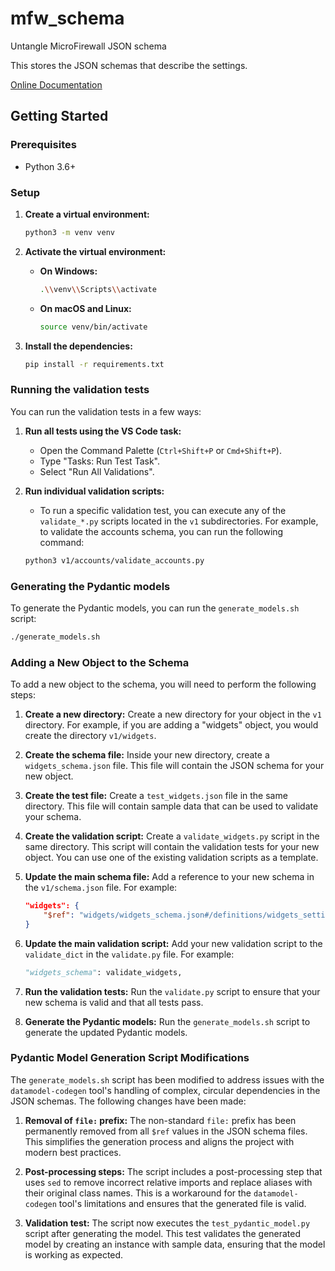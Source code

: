 # mfw_schema
Untangle MicroFirewall JSON schema

This stores the JSON schemas that describe the settings.

[Online Documentation](https://microfirewall.readthedocs.io/en/latest/?)

## Getting Started

### Prerequisites

- Python 3.6+

### Setup

1.  **Create a virtual environment:**

    ```bash
    python3 -m venv venv
    ```

2.  **Activate the virtual environment:**

    -   **On Windows:**

        ```bash
        .\\venv\\Scripts\\activate
        ```

    -   **On macOS and Linux:**

        ```bash
        source venv/bin/activate
        ```

3.  **Install the dependencies:**

    ```bash
    pip install -r requirements.txt
    ```

### Running the validation tests

You can run the validation tests in a few ways:

1.  **Run all tests using the VS Code task:**
    -   Open the Command Palette (`Ctrl+Shift+P` or `Cmd+Shift+P`).
    -   Type "Tasks: Run Test Task".
    -   Select "Run All Validations".

2.  **Run individual validation scripts:**
    -   To run a specific validation test, you can execute any of the `validate_*.py` scripts located in the `v1` subdirectories. For example, to validate the accounts schema, you can run the following command:

    ```bash
    python3 v1/accounts/validate_accounts.py
    ```

### Generating the Pydantic models

To generate the Pydantic models, you can run the `generate_models.sh` script:

```bash
./generate_models.sh
```

### Adding a New Object to the Schema

To add a new object to the schema, you will need to perform the following steps:

1.  **Create a new directory:** Create a new directory for your object in the `v1` directory. For example, if you are adding a "widgets" object, you would create the directory `v1/widgets`.

2.  **Create the schema file:** Inside your new directory, create a `widgets_schema.json` file. This file will contain the JSON schema for your new object.

3.  **Create the test file:** Create a `test_widgets.json` file in the same directory. This file will contain sample data that can be used to validate your schema.

4.  **Create the validation script:** Create a `validate_widgets.py` script in the same directory. This script will contain the validation tests for your new object. You can use one of the existing validation scripts as a template.

5.  **Update the main schema file:** Add a reference to your new schema in the `v1/schema.json` file. For example:

    ```json
    "widgets": {
        "$ref": "widgets/widgets_schema.json#/definitions/widgets_settings"
    }
    ```

6.  **Update the main validation script:** Add your new validation script to the `validate_dict` in the `validate.py` file. For example:

    ```python
    "widgets_schema": validate_widgets,
    ```

7.  **Run the validation tests:** Run the `validate.py` script to ensure that your new schema is valid and that all tests pass.

8.  **Generate the Pydantic models:** Run the `generate_models.sh` script to generate the updated Pydantic models.

### Pydantic Model Generation Script Modifications

The `generate_models.sh` script has been modified to address issues with the `datamodel-codegen` tool's handling of complex, circular dependencies in the JSON schemas. The following changes have been made:

1.  **Removal of `file:` prefix:** The non-standard `file:` prefix has been permanently removed from all `$ref` values in the JSON schema files. This simplifies the generation process and aligns the project with modern best practices.

2.  **Post-processing steps:** The script includes a post-processing step that uses `sed` to remove incorrect relative imports and replace aliases with their original class names. This is a workaround for the `datamodel-codegen` tool's limitations and ensures that the generated file is valid.

3.  **Validation test:** The script now executes the `test_pydantic_model.py` script after generating the model. This test validates the generated model by creating an instance with sample data, ensuring that the model is working as expected.
